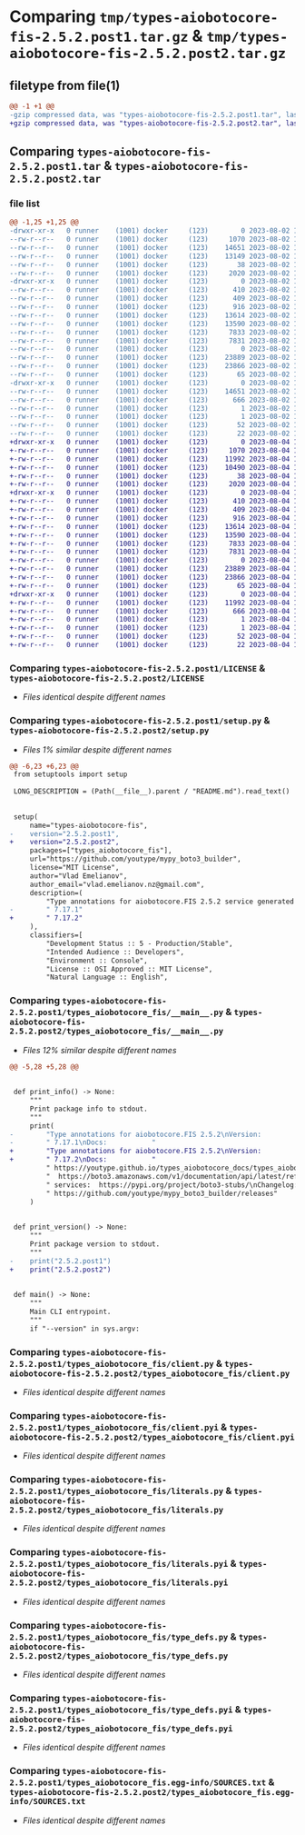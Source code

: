 # Comparing `tmp/types-aiobotocore-fis-2.5.2.post1.tar.gz` & `tmp/types-aiobotocore-fis-2.5.2.post2.tar.gz`

## filetype from file(1)

```diff
@@ -1 +1 @@
-gzip compressed data, was "types-aiobotocore-fis-2.5.2.post1.tar", last modified: Wed Aug  2 14:52:19 2023, max compression
+gzip compressed data, was "types-aiobotocore-fis-2.5.2.post2.tar", last modified: Fri Aug  4 12:00:55 2023, max compression
```

## Comparing `types-aiobotocore-fis-2.5.2.post1.tar` & `types-aiobotocore-fis-2.5.2.post2.tar`

### file list

```diff
@@ -1,25 +1,25 @@
-drwxr-xr-x   0 runner    (1001) docker     (123)        0 2023-08-02 14:52:19.021583 types-aiobotocore-fis-2.5.2.post1/
--rw-r--r--   0 runner    (1001) docker     (123)     1070 2023-08-02 14:38:48.000000 types-aiobotocore-fis-2.5.2.post1/LICENSE
--rw-r--r--   0 runner    (1001) docker     (123)    14651 2023-08-02 14:52:19.017583 types-aiobotocore-fis-2.5.2.post1/PKG-INFO
--rw-r--r--   0 runner    (1001) docker     (123)    13149 2023-08-02 14:38:48.000000 types-aiobotocore-fis-2.5.2.post1/README.md
--rw-r--r--   0 runner    (1001) docker     (123)       38 2023-08-02 14:52:19.021583 types-aiobotocore-fis-2.5.2.post1/setup.cfg
--rw-r--r--   0 runner    (1001) docker     (123)     2020 2023-08-02 14:38:48.000000 types-aiobotocore-fis-2.5.2.post1/setup.py
-drwxr-xr-x   0 runner    (1001) docker     (123)        0 2023-08-02 14:52:19.017583 types-aiobotocore-fis-2.5.2.post1/types_aiobotocore_fis/
--rw-r--r--   0 runner    (1001) docker     (123)      410 2023-08-02 14:38:48.000000 types-aiobotocore-fis-2.5.2.post1/types_aiobotocore_fis/__init__.py
--rw-r--r--   0 runner    (1001) docker     (123)      409 2023-08-02 14:38:48.000000 types-aiobotocore-fis-2.5.2.post1/types_aiobotocore_fis/__init__.pyi
--rw-r--r--   0 runner    (1001) docker     (123)      916 2023-08-02 14:38:48.000000 types-aiobotocore-fis-2.5.2.post1/types_aiobotocore_fis/__main__.py
--rw-r--r--   0 runner    (1001) docker     (123)    13614 2023-08-02 14:38:48.000000 types-aiobotocore-fis-2.5.2.post1/types_aiobotocore_fis/client.py
--rw-r--r--   0 runner    (1001) docker     (123)    13590 2023-08-02 14:38:48.000000 types-aiobotocore-fis-2.5.2.post1/types_aiobotocore_fis/client.pyi
--rw-r--r--   0 runner    (1001) docker     (123)     7833 2023-08-02 14:38:48.000000 types-aiobotocore-fis-2.5.2.post1/types_aiobotocore_fis/literals.py
--rw-r--r--   0 runner    (1001) docker     (123)     7831 2023-08-02 14:38:48.000000 types-aiobotocore-fis-2.5.2.post1/types_aiobotocore_fis/literals.pyi
--rw-r--r--   0 runner    (1001) docker     (123)        0 2023-08-02 14:38:48.000000 types-aiobotocore-fis-2.5.2.post1/types_aiobotocore_fis/py.typed
--rw-r--r--   0 runner    (1001) docker     (123)    23889 2023-08-02 14:38:49.000000 types-aiobotocore-fis-2.5.2.post1/types_aiobotocore_fis/type_defs.py
--rw-r--r--   0 runner    (1001) docker     (123)    23866 2023-08-02 14:38:48.000000 types-aiobotocore-fis-2.5.2.post1/types_aiobotocore_fis/type_defs.pyi
--rw-r--r--   0 runner    (1001) docker     (123)       65 2023-08-02 14:38:48.000000 types-aiobotocore-fis-2.5.2.post1/types_aiobotocore_fis/version.py
-drwxr-xr-x   0 runner    (1001) docker     (123)        0 2023-08-02 14:52:19.017583 types-aiobotocore-fis-2.5.2.post1/types_aiobotocore_fis.egg-info/
--rw-r--r--   0 runner    (1001) docker     (123)    14651 2023-08-02 14:52:18.000000 types-aiobotocore-fis-2.5.2.post1/types_aiobotocore_fis.egg-info/PKG-INFO
--rw-r--r--   0 runner    (1001) docker     (123)      666 2023-08-02 14:52:18.000000 types-aiobotocore-fis-2.5.2.post1/types_aiobotocore_fis.egg-info/SOURCES.txt
--rw-r--r--   0 runner    (1001) docker     (123)        1 2023-08-02 14:52:18.000000 types-aiobotocore-fis-2.5.2.post1/types_aiobotocore_fis.egg-info/dependency_links.txt
--rw-r--r--   0 runner    (1001) docker     (123)        1 2023-08-02 14:52:18.000000 types-aiobotocore-fis-2.5.2.post1/types_aiobotocore_fis.egg-info/not-zip-safe
--rw-r--r--   0 runner    (1001) docker     (123)       52 2023-08-02 14:52:18.000000 types-aiobotocore-fis-2.5.2.post1/types_aiobotocore_fis.egg-info/requires.txt
--rw-r--r--   0 runner    (1001) docker     (123)       22 2023-08-02 14:52:18.000000 types-aiobotocore-fis-2.5.2.post1/types_aiobotocore_fis.egg-info/top_level.txt
+drwxr-xr-x   0 runner    (1001) docker     (123)        0 2023-08-04 12:00:55.444254 types-aiobotocore-fis-2.5.2.post2/
+-rw-r--r--   0 runner    (1001) docker     (123)     1070 2023-08-04 11:46:18.000000 types-aiobotocore-fis-2.5.2.post2/LICENSE
+-rw-r--r--   0 runner    (1001) docker     (123)    11992 2023-08-04 12:00:55.444254 types-aiobotocore-fis-2.5.2.post2/PKG-INFO
+-rw-r--r--   0 runner    (1001) docker     (123)    10490 2023-08-04 11:46:18.000000 types-aiobotocore-fis-2.5.2.post2/README.md
+-rw-r--r--   0 runner    (1001) docker     (123)       38 2023-08-04 12:00:55.444254 types-aiobotocore-fis-2.5.2.post2/setup.cfg
+-rw-r--r--   0 runner    (1001) docker     (123)     2020 2023-08-04 11:46:18.000000 types-aiobotocore-fis-2.5.2.post2/setup.py
+drwxr-xr-x   0 runner    (1001) docker     (123)        0 2023-08-04 12:00:55.444254 types-aiobotocore-fis-2.5.2.post2/types_aiobotocore_fis/
+-rw-r--r--   0 runner    (1001) docker     (123)      410 2023-08-04 11:46:18.000000 types-aiobotocore-fis-2.5.2.post2/types_aiobotocore_fis/__init__.py
+-rw-r--r--   0 runner    (1001) docker     (123)      409 2023-08-04 11:46:18.000000 types-aiobotocore-fis-2.5.2.post2/types_aiobotocore_fis/__init__.pyi
+-rw-r--r--   0 runner    (1001) docker     (123)      916 2023-08-04 11:46:18.000000 types-aiobotocore-fis-2.5.2.post2/types_aiobotocore_fis/__main__.py
+-rw-r--r--   0 runner    (1001) docker     (123)    13614 2023-08-04 11:46:18.000000 types-aiobotocore-fis-2.5.2.post2/types_aiobotocore_fis/client.py
+-rw-r--r--   0 runner    (1001) docker     (123)    13590 2023-08-04 11:46:18.000000 types-aiobotocore-fis-2.5.2.post2/types_aiobotocore_fis/client.pyi
+-rw-r--r--   0 runner    (1001) docker     (123)     7833 2023-08-04 11:46:18.000000 types-aiobotocore-fis-2.5.2.post2/types_aiobotocore_fis/literals.py
+-rw-r--r--   0 runner    (1001) docker     (123)     7831 2023-08-04 11:46:18.000000 types-aiobotocore-fis-2.5.2.post2/types_aiobotocore_fis/literals.pyi
+-rw-r--r--   0 runner    (1001) docker     (123)        0 2023-08-04 11:46:18.000000 types-aiobotocore-fis-2.5.2.post2/types_aiobotocore_fis/py.typed
+-rw-r--r--   0 runner    (1001) docker     (123)    23889 2023-08-04 11:46:19.000000 types-aiobotocore-fis-2.5.2.post2/types_aiobotocore_fis/type_defs.py
+-rw-r--r--   0 runner    (1001) docker     (123)    23866 2023-08-04 11:46:18.000000 types-aiobotocore-fis-2.5.2.post2/types_aiobotocore_fis/type_defs.pyi
+-rw-r--r--   0 runner    (1001) docker     (123)       65 2023-08-04 11:46:18.000000 types-aiobotocore-fis-2.5.2.post2/types_aiobotocore_fis/version.py
+drwxr-xr-x   0 runner    (1001) docker     (123)        0 2023-08-04 12:00:55.444254 types-aiobotocore-fis-2.5.2.post2/types_aiobotocore_fis.egg-info/
+-rw-r--r--   0 runner    (1001) docker     (123)    11992 2023-08-04 12:00:55.000000 types-aiobotocore-fis-2.5.2.post2/types_aiobotocore_fis.egg-info/PKG-INFO
+-rw-r--r--   0 runner    (1001) docker     (123)      666 2023-08-04 12:00:55.000000 types-aiobotocore-fis-2.5.2.post2/types_aiobotocore_fis.egg-info/SOURCES.txt
+-rw-r--r--   0 runner    (1001) docker     (123)        1 2023-08-04 12:00:55.000000 types-aiobotocore-fis-2.5.2.post2/types_aiobotocore_fis.egg-info/dependency_links.txt
+-rw-r--r--   0 runner    (1001) docker     (123)        1 2023-08-04 12:00:55.000000 types-aiobotocore-fis-2.5.2.post2/types_aiobotocore_fis.egg-info/not-zip-safe
+-rw-r--r--   0 runner    (1001) docker     (123)       52 2023-08-04 12:00:55.000000 types-aiobotocore-fis-2.5.2.post2/types_aiobotocore_fis.egg-info/requires.txt
+-rw-r--r--   0 runner    (1001) docker     (123)       22 2023-08-04 12:00:55.000000 types-aiobotocore-fis-2.5.2.post2/types_aiobotocore_fis.egg-info/top_level.txt
```

### Comparing `types-aiobotocore-fis-2.5.2.post1/LICENSE` & `types-aiobotocore-fis-2.5.2.post2/LICENSE`

 * *Files identical despite different names*

### Comparing `types-aiobotocore-fis-2.5.2.post1/setup.py` & `types-aiobotocore-fis-2.5.2.post2/setup.py`

 * *Files 1% similar despite different names*

```diff
@@ -6,23 +6,23 @@
 from setuptools import setup
 
 LONG_DESCRIPTION = (Path(__file__).parent / "README.md").read_text()
 
 
 setup(
     name="types-aiobotocore-fis",
-    version="2.5.2.post1",
+    version="2.5.2.post2",
     packages=["types_aiobotocore_fis"],
     url="https://github.com/youtype/mypy_boto3_builder",
     license="MIT License",
     author="Vlad Emelianov",
     author_email="vlad.emelianov.nz@gmail.com",
     description=(
         "Type annotations for aiobotocore.FIS 2.5.2 service generated with mypy-boto3-builder"
-        " 7.17.1"
+        " 7.17.2"
     ),
     classifiers=[
         "Development Status :: 5 - Production/Stable",
         "Intended Audience :: Developers",
         "Environment :: Console",
         "License :: OSI Approved :: MIT License",
         "Natural Language :: English",
```

### Comparing `types-aiobotocore-fis-2.5.2.post1/types_aiobotocore_fis/__main__.py` & `types-aiobotocore-fis-2.5.2.post2/types_aiobotocore_fis/__main__.py`

 * *Files 12% similar despite different names*

```diff
@@ -5,28 +5,28 @@
 
 
 def print_info() -> None:
     """
     Print package info to stdout.
     """
     print(
-        "Type annotations for aiobotocore.FIS 2.5.2\nVersion:         2.5.2.post1\nBuilder version:"
-        " 7.17.1\nDocs:           "
+        "Type annotations for aiobotocore.FIS 2.5.2\nVersion:         2.5.2.post2\nBuilder version:"
+        " 7.17.2\nDocs:           "
         " https://youtype.github.io/types_aiobotocore_docs/types_aiobotocore_fis//\nBoto3 docs:    "
         "  https://boto3.amazonaws.com/v1/documentation/api/latest/reference/services/fis.html#FIS\nOther"
         " services:  https://pypi.org/project/boto3-stubs/\nChangelog:      "
         " https://github.com/youtype/mypy_boto3_builder/releases"
     )
 
 
 def print_version() -> None:
     """
     Print package version to stdout.
     """
-    print("2.5.2.post1")
+    print("2.5.2.post2")
 
 
 def main() -> None:
     """
     Main CLI entrypoint.
     """
     if "--version" in sys.argv:
```

### Comparing `types-aiobotocore-fis-2.5.2.post1/types_aiobotocore_fis/client.py` & `types-aiobotocore-fis-2.5.2.post2/types_aiobotocore_fis/client.py`

 * *Files identical despite different names*

### Comparing `types-aiobotocore-fis-2.5.2.post1/types_aiobotocore_fis/client.pyi` & `types-aiobotocore-fis-2.5.2.post2/types_aiobotocore_fis/client.pyi`

 * *Files identical despite different names*

### Comparing `types-aiobotocore-fis-2.5.2.post1/types_aiobotocore_fis/literals.py` & `types-aiobotocore-fis-2.5.2.post2/types_aiobotocore_fis/literals.py`

 * *Files identical despite different names*

### Comparing `types-aiobotocore-fis-2.5.2.post1/types_aiobotocore_fis/literals.pyi` & `types-aiobotocore-fis-2.5.2.post2/types_aiobotocore_fis/literals.pyi`

 * *Files identical despite different names*

### Comparing `types-aiobotocore-fis-2.5.2.post1/types_aiobotocore_fis/type_defs.py` & `types-aiobotocore-fis-2.5.2.post2/types_aiobotocore_fis/type_defs.py`

 * *Files identical despite different names*

### Comparing `types-aiobotocore-fis-2.5.2.post1/types_aiobotocore_fis/type_defs.pyi` & `types-aiobotocore-fis-2.5.2.post2/types_aiobotocore_fis/type_defs.pyi`

 * *Files identical despite different names*

### Comparing `types-aiobotocore-fis-2.5.2.post1/types_aiobotocore_fis.egg-info/SOURCES.txt` & `types-aiobotocore-fis-2.5.2.post2/types_aiobotocore_fis.egg-info/SOURCES.txt`

 * *Files identical despite different names*

